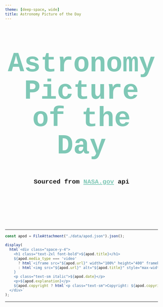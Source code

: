 ```yaml
---
theme: [deep-space, wide]
title: Astronomy Picture of the Day
---
```

<body>

<div class="hero">
  <h1>
  Astronomy Picture of the Day
  </h1>
  <h2>
  Sourced from <a href="https://api.nasa.gov/">NASA.gov</a> api
  </h2>
</div>

---


```js
const apod = FileAttachment("./data/apod.json").json();
```

```js
display(
  html`<div class="space-y-4">
    <h1 class="text-2xl font-bold">${apod.title}</h1>
    ${apod.media_type === 'video' 
      ? html`<iframe src="${apod.url}" width="100%" height="400" frameborder="0"></iframe>`
      : html`<img src="${apod.url}" alt="${apod.title}" style="max-width: 100%; height: auto;" />`
    }
    <p class="text-sm italic">${apod.date}</p>
    <p>${apod.explanation}</p>
    ${apod.copyright ? html`<p class="text-sm">Copyright: ${apod.copyright}</p>` : ''}
  </div>`
);
```


---

</body>

<style>

.hero {
  display: flex;
  flex-direction: column;
  align-items: center;
  font-family: Consolas, Menlo, Monaco, 'Courier New', monospace;
  margin: 4rem 0 8rem;
  text-wrap: balance;
  text-align: center;
}

.hero h1 {
  margin: 1rem 0;
  padding: 1rem 0;
  max-width: none;
  font-size: 6vw;
  font-weight: 900;
  line-height: 1;
  color: #7fc8b6;
}

a[href] {
  color: #7fc8b6;
}

@media (min-width: 640px) {
  .hero h1 {
    font-size: 90px;
  }
}

</style>